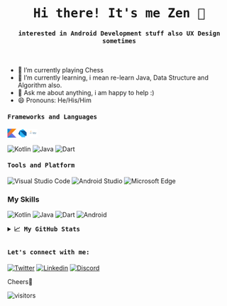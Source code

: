 ###

<p align="center"><h1 align="center"><samp>  Hi there! It's me Zen 👋 </samp></h1></p>
<p align="center"><h4 align="center"><samp> interested in Android Development stuff also UX Design sometimes </samp></h4></p><br>
<div>

- 🔭 I’m currently playing Chess
- 🌱 I’m currently learning, i mean re-learn Java, Data Structure and Algorithm also.
- 💬 Ask me about anything, i am happy to help :)
- 😄 Pronouns: He/His/Him

<h4><b><samp>Frameworks and Languages</samp></b></h4>

<code><img height="20" src="https://raw.githubusercontent.com/github/explore/80688e429a7d4ef2fca1e82350fe8e3517d3494d/topics/kotlin/kotlin.png"></code>
<code><img height="20" src="https://raw.githubusercontent.com/github/explore/80688e429a7d4ef2fca1e82350fe8e3517d3494d/topics/dart/dart.png"></code>
<code><img height="20" src="https://raw.githubusercontent.com/github/explore/80688e429a7d4ef2fca1e82350fe8e3517d3494d/topics/java/java.png"></code>

![Kotlin](https://img.shields.io/badge/Kotlin-47c5fb?style=flat-square&logo=kotlin&logoColor=white)
![Java](https://img.shields.io/badge/Java-ea2d2f?style=flat-square&logo=java&logoColor=ffffff)
![Dart](https://img.shields.io/badge/Dart-2bb7f6?style=flat-square&logo=dart&logoColor=white)

<h4><b><samp>Tools and Platform</samp></b></h4

![Visual Studio Code](https://img.shields.io/badge/Visual_Studio_Code-007ACC?style=flat-square&logo=Visual-Studio-Code&logoColor=white)
![Android Studio](https://img.shields.io/badge/Android_Studio-3DDC84?style=flat-square&logo=Android-Studio&logoColor=ffffff)
![Microsoft Edge](https://img.shields.io/badge/Microsoft_Edge-0078D7?style=flat-square&logo=Microsoft-Edge&logoColor=white)

### My Skills

<p>
  <img alt="Kotlin" src="https://img.shields.io/badge/-Kotlin-347AB4?style=flat-square&logo=kotlin&logoColor=white" />
   <img alt="Java" src="https://img.shields.io/badge/-Java-347AB4?style=flat-square&logo=java&logoColor=white" />
  <img alt="Dart" src="https://img.shields.io/badge/-Dart-46a2f1?style=flat-square&logo=dart&logoColor=white" />
  <img alt="Android" src="https://img.shields.io/badge/-Android-AAC148?style=flat-square&logo=android&logoColor=white" />
</p>

<details>
  <summary><b><samp>📈 My GitHub Stats</samp></b></summary>
<br>
<p align="center"> <img align="center" src="https://github-readme-stats.vercel.app/api/top-langs/?username=loxave&hide_langs_below=1&&show_icons=true&title_color=08fdd8&icon_color=bb2acf&text_color=ffffff&bg_color=242424"/> <img align="center" src="https://github-readme-stats.vercel.app/api?username=loxave&&show_icons=true&title_color=08fdd8&icon_color=bb2acf&text_color=ffffff&bg_color=242424"/></p>
</details>

##
<h4><b><samp> Let's connect with me:</samp></b></h4>

[![Twitter](https://img.shields.io/badge/@zenpardosi_-1DA1F2?style=flat-square&logo=twitter&logoColor=white)](https://twitter.com/zenpardosi_)
[![Linkedin](https://img.shields.io/badge/zen-pardosi-7b79321aa/?style=flat-square&logo=Linkedin&logoColor=white)](https://www.linkedin.com/in/zen-pardosi-7b79321aa) 
[![Discord](https://img.shields.io/discord/574799330406432769.svg?label=&logo=discord&logoColor=ffffff&color=7389D8&labelColor=6A7EC2)](https://discord.gg/KV2G8B3)

Cheers:beers:

![visitors](https://visitor-badge.laobi.icu/badge?page_id=zenpardosi.zenpardosi)
